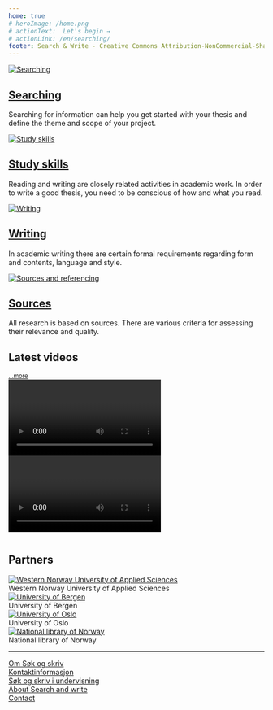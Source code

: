 ```yaml
---
home: true
# heroImage: /home.png
# actionText:  Let's begin →
# actionLink: /en/searching/
footer: Search & Write - Creative Commons Attribution-NonCommercial-ShareAlike 4.0
---
```


<div class="cards">

  <div class="card">
    <div class="image">
      <a href="/en/searching/"><img src="/images/illustrasjoner_sok_500x450.png" alt="Searching"></a>
    </div>
    <div class="content">
      <h2><a href="/en/searching/">Searching</a></h2>
      <p>Searching for information can help you get started with your thesis and define the theme and scope of your project.</p>
    </div>
  </div>

  <div class="card">
    <div class="image">
      <a href="/en/study-skills/"><img src="/images/illustrasjoner_lesing_500x450.png" alt="Study skills"></a>
    </div>
    <div class="content">
      <h2><a href="/en/study-skills/">Study skills</a></h2>
      <p>Reading and writing are closely related activities in academic work. In order to write a good thesis, you need to be conscious of how and what you read.</p>
    </div>
  </div>

  <div class="card">
    <div class="image">
      <a href="/en/writing/"><img src="/images/illustrasjoner_skriving_500x450.png" alt="Writing"></a>
    </div>
    <div class="content">
      <h2><a href="/en/writing/">Writing</a></h2>
      <p>In academic writing there are certain formal requirements regarding form and contents, language and style.</p>
    </div>
  </div>

  <div class="card">
    <div class="image">
      <a href="/en/sources-and-referencing/"><img src="/images/illustrasjoner_kildehenvisning_500x450.png" alt="Sources and referencing"></a>
    </div>
    <div class="content">
      <h2><a href="/en/sources-and-referencing/">Sources</a></h2>
      <p>All research is based on sources. There are various criteria for assessing their relevance and quality.</p>
    </div>
  </div>

</div>

<div class="flex">
  <h2 style="border-bottom:none;">Latest videos</h2>
  <small><a href="/en/video">...more</a></small>
</div>

<section class="container" style="margin-bottom:3em;">
  <article class="video">
    <Video id="esfZOcBIB6w" />
  </article>

  <article class="video">
    <Video id="UpicbnpX_c4" />
  </article>
</section>

## Partners

<div class="partners">
  <div class="partner">
    <a href="https://www.hvl.no">
      <picture>
        <source media="(max-width: 719px)" srcset="/partners/hvl-icon.jpg">
        <img src="/partners/hvl-logo-en.jpg" alt="Western Norway University of Applied Sciences"/>
      </picture>
    </a>
    <div class="title">
      Western Norway University of Applied Sciences
    </div>
  </div>
  <div class="partner">
    <a href="https://www.uib.no">
      <picture>
        <source media="(max-width: 719px)" srcset="/partners/uib-icon.png">
        <img src="/partners/uib-logo-en.png" alt="University of Bergen"/>
      </picture>
    </a>
    <div class="title">
      University of Bergen
    </div>
  </div>
  <div class="partner">
    <a href="https://www.uio.no">
      <picture>
        <source media="(max-width: 719px)" type="image/svg+xml" srcset="/partners/uio-icon-en.svg">
        <img src="/partners/uio-logo-en.svg" alt="University of Oslo"/>
      </picture>
    </a>
    <div class="title">
      University of Oslo
    </div>
  </div>
  <div class="partner">
    <a href="https://www.nb.no">
      <picture>
        <source media="(max-width: 719px)" srcset="/partners/nb-icon.png">
        <img src="/partners/nb-logo.png" alt="National library of Norway"/>
      </picture>
    </a>
    <div class="title">
      National library of Norway
    </div>
  </div>
</div>

---

<div class="container two-column footer-links">
  <div class="align-right">
    <div><a href="/om/">Om Søk og skriv</a></div>
    <div><a href="/om/kontaktinformasjon.html">Kontaktinformasjon</a></div>
    <div><a href="/om/sok-og-skriv-i-undervisning.html">Søk og skriv i undervisning</a></div>
  </div>
  <div class="align-left">
    <div><a href="/en/about/">About Search and write</a></div>
    <div><a href="/en/about/contact-information.html">Contact</a></div>
  </div>
</div>
